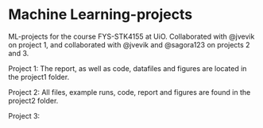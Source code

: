 # Machine Learning-projects
ML-projects for the course FYS-STK4155 at UiO. Collaborated with @jvevik on project 1, and collaborated with @jvevik and @sagora123 on projects 2 and 3.


Project 1:
The report, as well as code, datafiles and figures are located in the project1 folder.


Project 2:
All files, example runs, code, report and figures are found in the project2 folder.


Project 3:
